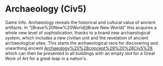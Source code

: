 # Archaeology (Civ5)

Game Info.
Archaeology reveals the historical and cultural value of ancient artifacts. In "[Brave%20New%20World](Brave New World)" this acquires a whole new level of sophistication, thanks to a brand new archaeological system, which includes a new civilian unit and the revelation of ancient archaeological sites. This starts the archaeological race for discovering and unearthing ancient [Archaeology%20%28concept%29%20%28Civ5%29](Artifacts), which can then be presented in all buildings with an empty slot for a Great Work of Art for a great leap in a nation's .